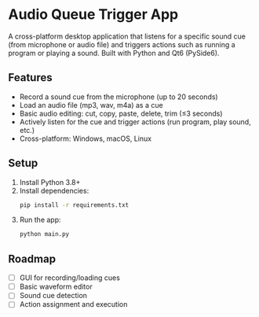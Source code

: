# Audio Queue Trigger App

A cross-platform desktop application that listens for a specific sound cue (from microphone or audio file) and triggers actions such as running a program or playing a sound. Built with Python and Qt6 (PySide6).

## Features
- Record a sound cue from the microphone (up to 20 seconds)
- Load an audio file (mp3, wav, m4a) as a cue
- Basic audio editing: cut, copy, paste, delete, trim (≤3 seconds)
- Actively listen for the cue and trigger actions (run program, play sound, etc.)
- Cross-platform: Windows, macOS, Linux

## Setup
1. Install Python 3.8+
2. Install dependencies:
   ```bash
   pip install -r requirements.txt
   ```
3. Run the app:
   ```bash
   python main.py
   ```

## Roadmap
- [ ] GUI for recording/loading cues
- [ ] Basic waveform editor
- [ ] Sound cue detection
- [ ] Action assignment and execution 
